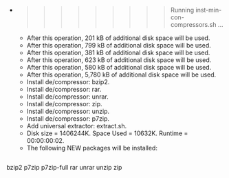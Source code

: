 * >>>>>>>>> Running inst-min-con-compressors.sh ...
  * After this operation, 201 kB of additional disk space will be used.
  * After this operation, 799 kB of additional disk space will be used.
  * After this operation, 381 kB of additional disk space will be used.
  * After this operation, 623 kB of additional disk space will be used.
  * After this operation, 580 kB of additional disk space will be used.
  * After this operation, 5,780 kB of additional disk space will be used.
  * Install de/compressor: bzip2.
  * Install de/compressor: rar.
  * Install de/compressor: unrar.
  * Install de/compressor: zip.
  * Install de/compressor: unzip.
  * Install de/compressor: p7zip.
  * Add universal extractor: extract.sh.
  * Disk size = 1406244K. Space Used = 10632K. Runtime = 00:00:00:02.
  * The following NEW packages will be installed:
  ```bash
bzip2 p7zip p7zip-full rar unrar
unzip zip
  ```
